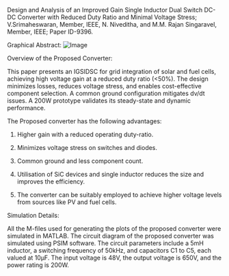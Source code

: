 Design and Analysis of an Improved Gain Single Inductor Dual Switch DC-DC Converter with Reduced Duty Ratio and Minimal Voltage Stress; V.Srimaheswaran, Member, IEEE, N. Niveditha, and M.M. Rajan Singaravel, Member, IEEE; Paper ID-9396.

Graphical Abstract:
![Image](https://github.com/user-attachments/assets/d8bcf408-798f-494d-b129-f705396c25b6)

Overview of the Proposed Converter:

This paper presents an IGSIDSC for grid integration of solar and fuel cells, achieving high voltage gain at a reduced duty ratio (<50%). The design minimizes losses, reduces voltage stress, and enables cost-effective component selection. A common ground configuration mitigates dv/dt issues. A 200W prototype validates its steady-state and dynamic performance.

The Proposed converter has the following advantages:

   1. Higher gain with a reduced operating duty-ratio.

   2. Minimizes voltage stress on switches and diodes.

   3. Common ground and less component count.

   4. Utilisation of SiC devices and single inductor reduces the size and improves the efficiency. 

   5. The converter can be suitably employed to achieve higher voltage levels from sources like PV and fuel cells.

Simulation Details:

All the M-files used for generating the plots of the proposed converter were simulated in MATLAB. The circuit diagram of the proposed converter was simulated using PSIM software. The circuit parameters include a 5mH inductor, a switching frequency of 50kHz, and capacitors C1 to C5, each valued at 10µF. The input voltage is 48V, the output voltage is 650V, and the power rating is 200W.
